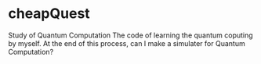 # cheapQuest
Study of Quantum Computation
The code of learning the quantum coputing by myself.
At the end of this process, can I make a simulater for Quantum Computation?

